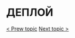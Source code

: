 # ДЕПЛОЙ

[< Prew topic](https://github.com/CrappyCodeMaker/ECCENTEX-KNOWLEGE/blob/main/Content/1%20Start%20work/README.md) [Next topic >](https://github.com/CrappyCodeMaker/ECCENTEX-KNOWLEGE/tree/main/Content/3%20Business%20Objects)